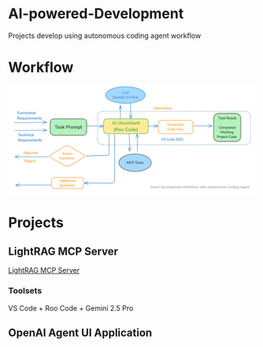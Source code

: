 # AI-powered-Development
Projects develop using autonomous coding agent workflow

# Workflow
![Smart AI Development Workflow](smart_development_workflow_with_Autonomous_coding_agent.png "Smart AI Development Workflow")


# Projects

## LightRAG MCP Server 
[LightRAG MCP Server](lightRAG_MCP_Server)
### Toolsets
VS Code + Roo Code + Gemini 2.5 Pro


## OpenAI Agent UI Application




